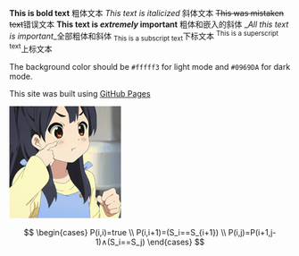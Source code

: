 **This is bold text** 粗体文本
*This text is italicized* 斜体文本
~~This was mistaken text~~错误文本
**This text is _extremely_ important** 粗体和嵌入的斜体
_*_All this text is important_*_全部粗体和斜体
<sub>This is a subscript text</sub>下标文本
<sup>This is a superscript text</sup>上标文本


The background color should be `#fffff3` for light mode and `#0969DA` for dark mode.

This site was built using [GitHub Pages](https://pages.github.com/)

![tutu](doc/pefzp42dp4l.gif)



$$
\begin{cases}
P(i,i)=true \\
P(i,i+1)=(S_i==S_{i+1}) \\
P(i,j)=P(i+1,j-1)∧(S_i==S_j)
\end{cases}
$$



